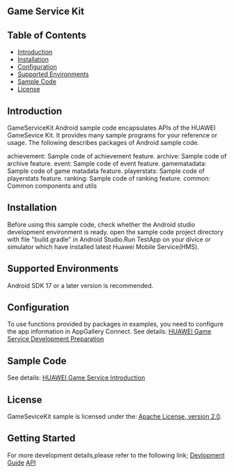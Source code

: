 ## Game Service Kit


## Table of Contents

 * [Introduction](#introduction)
 * [Installation](#installation)
 * [Configuration ](#configuration )
 * [Supported Environments](#supported-environments)
 * [Sample Code](#sample-code)
 * [License](#license)


## Introduction
GameServiceKit Android sample code encapsulates APIs of the HUAWEI GameSevice Kit. It provides many sample programs for your reference or usage.
The following describes packages of Android sample code.

achievement:    Sample code of achievement feature.
archive:        Sample code of archive feature.
event:          Sample code of event feature.
gamematadata:   Sample code of game matadata feature.
playerstats:    Sample code of playerstats feature.
ranking:        Sample code of ranking feature.
common:         Common components and utils

## Installation
Before using this sample code, check whether the Android studio development environment is ready. open the sample code project directory with file "build.gradle" in Android Studio.Run TestApp on your divice or simulator which have installed latest Huawei Mobile Service(HMS).

## Supported Environments
Android SDK 17 or a later version is recommended.

## Configuration
To use functions provided by packages in examples, you need to configure the app information in AppGallery Connect.
See details: [HUAWEI Game Service Development Preparation](https://developer.huawei.com/consumer/en/doc/development/HMS-Guides/game-preparation)

## Sample Code
See details: [HUAWEI Game Service Introduction](https://developer.huawei.com/consumer/en/doc/development/HMS-Guides/game-introduction)
  
##  License
GameSeviceKit sample is licensed under the: [Apache License, version 2.0](http://www.apache.org/licenses/LICENSE-2.0).
  
## Getting Started
For more development details,please refer to the following link;
  [Devlopment Guide](https://developer.huawei.com/consumer/en/doc/development/HMS-Guides/game-introduction-v4)
  [API](https://developer.huawei.com/consumer/en/doc/development/HMS-References/jos-games-v4)
